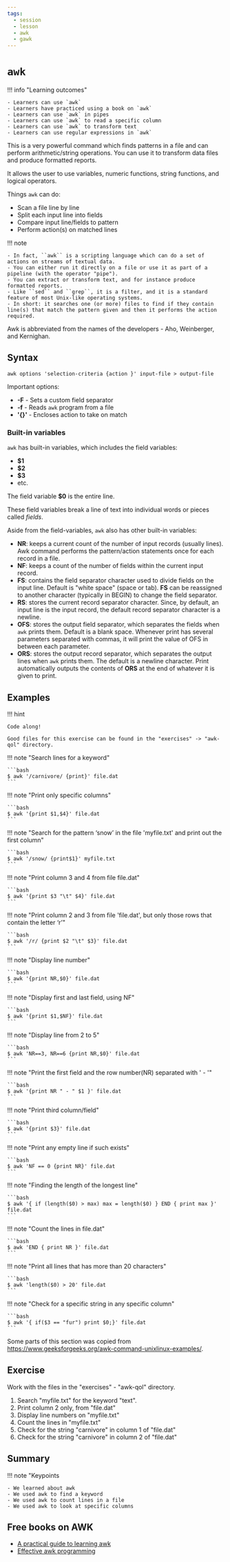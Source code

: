 ```yaml
---
tags:
  - session
  - lesson
  - awk
  - gawk
---
```


# `awk`

!!! info "Learning outcomes"

    - Learners can use `awk`
    - Learners have practiced using a book on `awk`
    - Learners can use `awk` in pipes
    - Learners can use `awk` to read a specific column
    - Learners can use `awk` to transform text
    - Learners can use regular expressions in `awk`

This is a very powerful command which finds patterns in a file and can perform arithmetic/string operations. You can use it to transform data files and produce formatted reports.

It allows the user to use variables, numeric functions, string functions, and logical operators.

Things ``awk`` can do:

- Scan a file line by line
- Split each input line into fields
- Compare input line/fields to pattern
- Perform action(s) on matched lines

!!! note

    - In fact, ``awk`` is a scripting language which can do a set of actions on streams of textual data. 
    - You can either run it directly on a file or use it as part of a pipeline (with the operator "pipe"). 
    - You can extract or transform text, and for instance produce formatted reports. 
    - Like ``sed`` and ``grep``, it is a filter, and it is a standard feature of most Unix-like operating systems. 
    - In short: it searches one (or more) files to find if they contain line(s) that match the pattern given and then it performs the action required. 

Awk is abbreviated from the names of the developers - Aho, Weinberger, and Kernighan.

## Syntax

``awk options 'selection-criteria {action }' input-file > output-file``

Important options:

- **-F** - Sets a custom field separator
- **-f** - Reads ``awk`` program from a file
- **'{}'** - Encloses action to take on match

### Built-in variables

``awk`` has built-in variables, which includes the field variables:

- **$1**
- **$2**
- **$3**
- etc.

The field variable **$0** is the entire line.

These field variables break a line of text into individual words or pieces called *fields*.

Aside from the field-variables, ``awk`` also has other built-in variables:

- **NR**: keeps a current count of the number of input records (usually lines). Awk command performs the pattern/action statements once for each record in a file.
- **NF**: keeps a count of the number of fields within the current input record.
- **FS**: contains the field separator character used to divide fields on the input line. Default is "white space" (space or tab). **FS** can be reassigned to another character (typically in BEGIN) to change the field separator.
- **RS**: stores the current record separator character. Since, by default, an input line is the input record, the default record separator character is a newline.
- **OFS**: stores the output field separator, which separates the fields when ``awk`` prints them. Default is a blank space. Whenever print has several parameters separated with commas, it will print the value of OFS in between each parameter.
- **ORS**: stores the output record separator, which separates the output lines when ``awk`` prints them. The default is a newline character. Print automatically outputs the contents of **ORS** at the end of whatever it is given to print.

## Examples

!!! hint

    Code along! 

    Good files for this exercise can be found in the "exercises" -> "awk-qol" directory. 

!!! note "Search lines for a keyword"

    ```bash
    $ awk '/carnivore/ {print}' file.dat
    ``` 

!!! note "Print only specific columns"

    ```bash
    $ awk '{print $1,$4}' file.dat
    ``` 

!!! note "Search for the pattern ‘snow’ in the file 'myfile.txt' and print out the first column"

    ```bash
    $ awk '/snow/ {print$1}' myfile.txt
    ```

!!! note "Print column 3 and 4 from file file.dat"

    ```bash
    $ awk '{print $3 "\t" $4}' file.dat
    ``` 

!!! note "Print column 2 and 3 from file 'file.dat', but only those rows that contain the letter ‘r’"

    ```bash
    $ awk '/r/ {print $2 "\t" $3}' file.dat
    ```

!!! note "Display line number"

    ```bash
    $ awk '{print NR,$0}' file.dat
    ```

!!! note "Display first and last field, using NF"

    ```bash
    $ awk '{print $1,$NF}' file.dat
    ```

!!! note "Display line from 2 to 5"

    ```bash
    $ awk 'NR==3, NR==6 {print NR,$0}' file.dat
    ```

!!! note "Print the first field and the row number(NR) separated with ' - '"

    ```bash 
    $ awk '{print NR " - " $1 }' file.dat
    ```
    
!!! note "Print third column/field"

    ```bash
    $ awk '{print $3}' file.dat
    ```

!!! note "Print any empty line if such exists"

    ```bash
    $ awk 'NF == 0 {print NR}' file.dat
    ```

!!! note "Finding the length of the longest line"

    ```bash 
    $ awk '{ if (length($0) > max) max = length($0) } END { print max }' file.dat 
    ```

!!! note "Count the lines in file.dat"

    ```bash 
    $ awk 'END { print NR }' file.dat
    ``` 

!!! note "Print all lines that has more than 20 characters"

    ```bash 
    $ awk 'length($0) > 20' file.dat
    ``` 

!!! note "Check for a specific string in any specific column"

    ```bash 
    $ awk '{ if($3 == "fur") print $0;}' file.dat 
    ```

Some parts of this section was copied from <a href="https://www.geeksforgeeks.org/awk-command-unixlinux-examples/" target="_blank">https://www.geeksforgeeks.org/awk-command-unixlinux-examples/</a>.

## Exercise

Work with the files in the "exercises" - "awk-qol" directory.

1. Search "myfile.txt" for the keyword "text".
2. Print column 2 only, from "file.dat"
3. Display line numbers on "myfile.txt"
4. Count the lines in "myfile.txt"
5. Check for the string "carnivore" in column 1 of "file.dat"
6. Check for the string "carnivore" in column 2 of "file.dat"


## Summary

!!! note "Keypoints

    - We learned about awk
    - We used awk to find a keyword
    - We used awk to count lines in a file
    - We used awk to look at specific columns

## Free books on AWK

- [A practical guide to learning awk](https://opensource.com/downloads/awk-ebook)
- [Effective awk programming](https://www.dbooks.org/effective-awk-programming-1882114280/)

